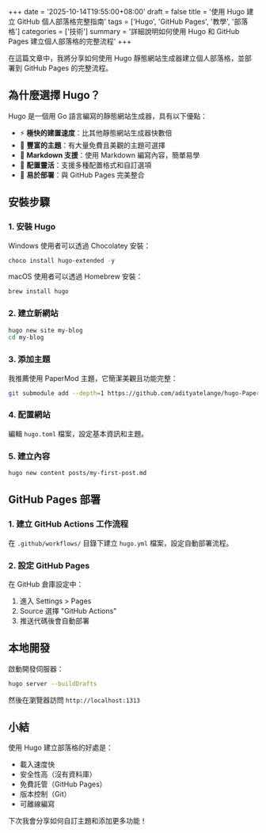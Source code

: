 +++
date = '2025-10-14T19:55:00+08:00'
draft = false
title = '使用 Hugo 建立 GitHub 個人部落格完整指南'
tags = ['Hugo', 'GitHub Pages', '教學', '部落格']
categories = ['技術']
summary = '詳細說明如何使用 Hugo 和 GitHub Pages 建立個人部落格的完整流程'
+++

在這篇文章中，我將分享如何使用 Hugo 靜態網站生成器建立個人部落格，並部署到 GitHub Pages 的完整流程。

## 為什麼選擇 Hugo？

Hugo 是一個用 Go 語言編寫的靜態網站生成器，具有以下優點：

- ⚡ **極快的建置速度**：比其他靜態網站生成器快數倍
- 🎨 **豐富的主題**：有大量免費且美觀的主題可選擇
- 📝 **Markdown 支援**：使用 Markdown 編寫內容，簡單易學
- 🔧 **配置靈活**：支援多種配置格式和自訂選項
- 🚀 **易於部署**：與 GitHub Pages 完美整合

## 安裝步驟

### 1. 安裝 Hugo

Windows 使用者可以透過 Chocolatey 安裝：

```powershell
choco install hugo-extended -y
```

macOS 使用者可以透過 Homebrew 安裝：

```bash
brew install hugo
```

### 2. 建立新網站

```bash
hugo new site my-blog
cd my-blog
```

### 3. 添加主題

我推薦使用 PaperMod 主題，它簡潔美觀且功能完整：

```bash
git submodule add --depth=1 https://github.com/adityatelange/hugo-PaperMod.git themes/PaperMod
```

### 4. 配置網站

編輯 `hugo.toml` 檔案，設定基本資訊和主題。

### 5. 建立內容

```bash
hugo new content posts/my-first-post.md
```

## GitHub Pages 部署

### 1. 建立 GitHub Actions 工作流程

在 `.github/workflows/` 目錄下建立 `hugo.yml` 檔案，設定自動部署流程。

### 2. 設定 GitHub Pages

在 GitHub 倉庫設定中：
1. 進入 Settings > Pages
2. Source 選擇 "GitHub Actions"
3. 推送代碼後會自動部署

## 本地開發

啟動開發伺服器：

```bash
hugo server --buildDrafts
```

然後在瀏覽器訪問 `http://localhost:1313`

## 小結

使用 Hugo 建立部落格的好處是：
- 載入速度快
- 安全性高（沒有資料庫）
- 免費託管（GitHub Pages）
- 版本控制（Git）
- 可離線編寫

下次我會分享如何自訂主題和添加更多功能！
